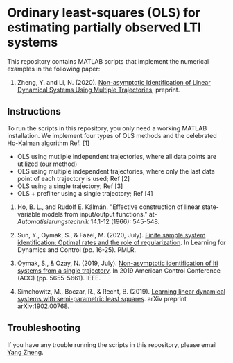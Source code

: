# Ordinary least-squares (OLS) for estimating partially observed LTI systems

This repository contains MATLAB scripts that implement the numerical examples in the following paper:

1) Zheng, Y. and Li, N. (2020). [Non-asymptotic Identification of Linear Dynamical Systems Using Multiple Trajectories](https://zhengy09.github.io/papers/LTI_estimation.pdf), preprint.

## Instructions

To run the scripts in this repository, you only need a working MATLAB installation. We implement four types of OLS methods and the celebrated Ho-Kalman algorithm Ref. \[1\]
* OLS using mutliple independent trajectories, where all data points are utilized (our method)
* OLS using multiple independent trajectories, where only the last data point of each trajectory is used; Ref \[2\]
* OLS using a single trajectory; Ref \[3\]
* OLS + prefilter using a single trajectory; Ref \[4\]


1) Ho, Β. L., and Rudolf E. Kálmán. "Effective construction of linear state-variable models from input/output functions." at-*Automatisierungstechnik* 14.1-12 (1966): 545-548.

2) Sun, Y., Oymak, S., & Fazel, M. (2020, July). [Finite sample system identification: Optimal rates and the role of regularization](http://proceedings.mlr.press/v120/sun20a/sun20a.pdf). In Learning for Dynamics and Control (pp. 16-25). PMLR.

3) Oymak, S., & Ozay, N. (2019, July). [Non-asymptotic identification of lti systems from a single trajectory](https://arxiv.org/pdf/1806.05722.pdf). In 2019 American Control Conference (ACC) (pp. 5655-5661). IEEE.

4) Simchowitz, M., Boczar, R., & Recht, B. (2019). [Learning linear dynamical systems with semi-parametric least squares](https://arxiv.org/pdf/1902.00768.pdf). arXiv preprint arXiv:1902.00768.


## Troubleshooting
If you have any trouble running the scripts in this repository, please email [Yang Zheng](mailto:zhengy@g.harvard.edu?Subject=SOS-csp).
